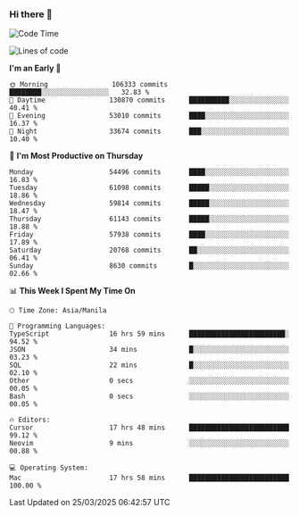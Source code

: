 ### Hi there 👋

<!--START_SECTION:waka-->
![Code Time](http://img.shields.io/badge/Code%20Time-5%2C959%20hrs%2058%20mins-blue)

![Lines of code](https://img.shields.io/badge/From%20Hello%20World%20I%27ve%20Written-122.3%20million%20lines%20of%20code-blue)

**I'm an Early 🐤** 

```text
🌞 Morning                106333 commits      ████████░░░░░░░░░░░░░░░░░   32.83 % 
🌆 Daytime                130870 commits      ██████████░░░░░░░░░░░░░░░   40.41 % 
🌃 Evening                53010 commits       ████░░░░░░░░░░░░░░░░░░░░░   16.37 % 
🌙 Night                  33674 commits       ███░░░░░░░░░░░░░░░░░░░░░░   10.40 % 
```
📅 **I'm Most Productive on Thursday** 

```text
Monday                   54496 commits       ████░░░░░░░░░░░░░░░░░░░░░   16.83 % 
Tuesday                  61098 commits       █████░░░░░░░░░░░░░░░░░░░░   18.86 % 
Wednesday                59814 commits       █████░░░░░░░░░░░░░░░░░░░░   18.47 % 
Thursday                 61143 commits       █████░░░░░░░░░░░░░░░░░░░░   18.88 % 
Friday                   57938 commits       ████░░░░░░░░░░░░░░░░░░░░░   17.89 % 
Saturday                 20768 commits       ██░░░░░░░░░░░░░░░░░░░░░░░   06.41 % 
Sunday                   8630 commits        █░░░░░░░░░░░░░░░░░░░░░░░░   02.66 % 
```


📊 **This Week I Spent My Time On** 

```text
🕑︎ Time Zone: Asia/Manila

💬 Programming Languages: 
TypeScript               16 hrs 59 mins      ████████████████████████░   94.52 % 
JSON                     34 mins             █░░░░░░░░░░░░░░░░░░░░░░░░   03.23 % 
SQL                      22 mins             █░░░░░░░░░░░░░░░░░░░░░░░░   02.10 % 
Other                    0 secs              ░░░░░░░░░░░░░░░░░░░░░░░░░   00.05 % 
Bash                     0 secs              ░░░░░░░░░░░░░░░░░░░░░░░░░   00.05 % 

🔥 Editors: 
Cursor                   17 hrs 48 mins      █████████████████████████   99.12 % 
Neovim                   9 mins              ░░░░░░░░░░░░░░░░░░░░░░░░░   00.88 % 

💻 Operating System: 
Mac                      17 hrs 58 mins      █████████████████████████   100.00 % 
```


 Last Updated on 25/03/2025 06:42:57 UTC
<!--END_SECTION:waka-->


<!--
**rad182/rad182** is a ✨ _special_ ✨ repository because its `README.md` (this file) appears on your GitHub profile.

Here are some ideas to get you started:

- 🔭 I’m currently working on ...
- 🌱 I’m currently learning ...
- 👯 I’m looking to collaborate on ...
- 🤔 I’m looking for help with ...
- 💬 Ask me about ...
- 📫 How to reach me: ...
- 😄 Pronouns: ...
- ⚡ Fun fact: ...
-->
